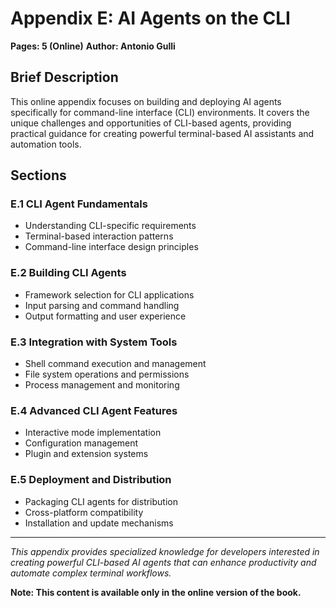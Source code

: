 # Appendix E: AI Agents on the CLI

**Pages: 5 (Online)**
**Author: Antonio Gulli**

## Brief Description

This online appendix focuses on building and deploying AI agents specifically for command-line interface (CLI) environments. It covers the unique challenges and opportunities of CLI-based agents, providing practical guidance for creating powerful terminal-based AI assistants and automation tools.

## Sections

### E.1 CLI Agent Fundamentals
- Understanding CLI-specific requirements
- Terminal-based interaction patterns
- Command-line interface design principles

### E.2 Building CLI Agents
- Framework selection for CLI applications
- Input parsing and command handling
- Output formatting and user experience

### E.3 Integration with System Tools
- Shell command execution and management
- File system operations and permissions
- Process management and monitoring

### E.4 Advanced CLI Agent Features
- Interactive mode implementation
- Configuration management
- Plugin and extension systems

### E.5 Deployment and Distribution
- Packaging CLI agents for distribution
- Cross-platform compatibility
- Installation and update mechanisms

---

*This appendix provides specialized knowledge for developers interested in creating powerful CLI-based AI agents that can enhance productivity and automate complex terminal workflows.*

**Note: This content is available only in the online version of the book.**